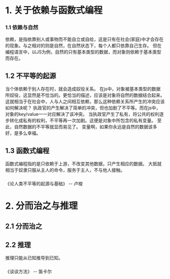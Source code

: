 # 1. 关于依赖与函数式编程
### 1.1 依赖与自然
依赖，是指依靠别人或事物而不能自立或自给，这是只有在社会(家庭)中才会存在的现象。与之相对的则是自然，在自然状态下，每个人都只依靠自己生存。
但在编程语言中，以JS为例，自然的只有基本类型的数据，而对象则依赖于基本类型而存在。
## 1.2 不平等的起源
当个体依赖于别人存在时，就会造成奴役关系。
在js中，对象被基本类型的数据所奴役，这显然是不恰当的。更恰当的描述，应该是对象将自然的数据结合起来。这就相当于在社会中，人与人之间相互依赖，那么这种依赖关系所产生的冲突应该如何解决呢？
执政官的产生解决了简单的冲突，但也加剧了不平等。而在js中，对象的key/value一一对应解决了该冲突。
当执政官产生了私有，将公共的权利逐步转化成私有的权利，不平等再一次加剧。这便是对象中所包含的私有变量。
至此，自然数据的不平等就显而易见了。
变量啊，如果你永远是自然的数据该多好，是多么幸福。
## 1.3 函数式编程
函数式编程指的是只依赖于上游，不改变其他数据，只产生相应的数据。
大抵就相当于奴隶只服从主人的命令，服务于主人，不与他人接触。
###
《论人类不平等的起源与基础》 -- 卢梭

# 2. 分而治之与推理
## 2.1 分而治之
## 2.2 推理
推理只能从已知推导到已知。
###
《谈谈方法》 -- 笛卡尔